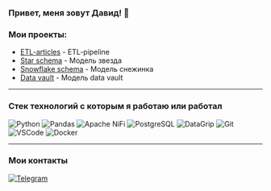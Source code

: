 ### Привет, меня зовут Давид! 👋


### Мои проекты:
- [ETL-articles](https://github.com/5david-hub5/ETL-articles/tree/main) - ETL-pipeline
- [Star schema](https://github.com/5david-hub5/model-star) - Модель звезда
- [Snowflake schema](https://github.com/5david-hub5/model-snowflake) - Модель снежинка
- [Data vault](https://github.com/5david-hub5/model-data-vault) - Модель data vault

***
### Cтек технологий с которым я работаю или работал
![Python](https://img.shields.io/badge/-Python-3776AB?logo=python&logoColor=white)
![Pandas](https://img.shields.io/badge/-Pandas-150458?logo=pandas&logoColor=white)
![Apache NiFi](https://img.shields.io/badge/-Apache%20NiFi-D22128%3Flogo%3Dapache%26logoColor%3Dwhite)
![PostgreSQL](https://img.shields.io/badge/-PostgreSQL-336791?logo=postgresql&logoColor=white)
![DataGrip](https://img.shields.io/badge/-DataGrip-000000?logo=datagrip&logoColor=white)
![Git](https://img.shields.io/badge/-Git-F05032?logo=git&logoColor=white)
![VSCode](https://img.shields.io/badge/-VSCode-007ACC?logo=visual-studio-code&logoColor=white)
![Docker](https://img.shields.io/badge/-Docker-2496ED?logo=docker&logoColor=white)
***
### Мои контакты
[![Telegram](https://img.shields.io/badge/-Telegram-2CA5E0?style=flat&logo=telegram&logoColor=white)](https://t.me/David_Agababyan5)
